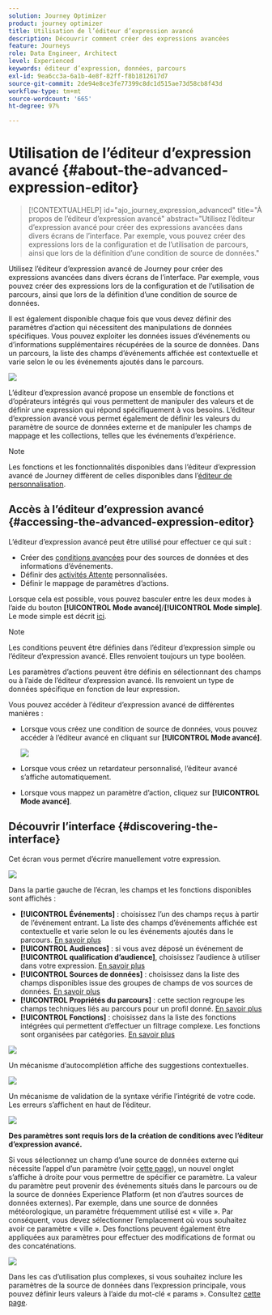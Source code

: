 ```yaml
---
solution: Journey Optimizer
product: journey optimizer
title: Utilisation de l’éditeur d’expression avancé
description: Découvrir comment créer des expressions avancées
feature: Journeys
role: Data Engineer, Architect
level: Experienced
keywords: éditeur d’expression, données, parcours
exl-id: 9ea6cc3a-6a1b-4e8f-82ff-f8b1812617d7
source-git-commit: 2de94e8ce3fe77399c8dc1d515ae73d58cb8f43d
workflow-type: tm+mt
source-wordcount: '665'
ht-degree: 97%

---
```


# Utilisation de l’éditeur d’expression avancé {#about-the-advanced-expression-editor}

>[!CONTEXTUALHELP]
>id="ajo_journey_expression_advanced"
>title="À propos de l’éditeur d’expression avancé"
>abstract="Utilisez l’éditeur d’expression avancé pour créer des expressions avancées dans divers écrans de l’interface. Par exemple, vous pouvez créer des expressions lors de la configuration et de l’utilisation de parcours, ainsi que lors de la définition d’une condition de source de données."

Utilisez l’éditeur d’expression avancé de Journey pour créer des expressions avancées dans divers écrans de l’interface. Par exemple, vous pouvez créer des expressions lors de la configuration et de l’utilisation de parcours, ainsi que lors de la définition d’une condition de source de données.

Il est également disponible chaque fois que vous devez définir des paramètres d’action qui nécessitent des manipulations de données spécifiques. Vous pouvez exploiter les données issues d’événements ou d’informations supplémentaires récupérées de la source de données.
Dans un parcours, la liste des champs d’événements affichée est contextuelle et varie selon le ou les événements ajoutés dans le parcours.

![](../assets/journey65.png)


L’éditeur d’expression avancé propose un ensemble de fonctions et d’opérateurs intégrés qui vous permettent de manipuler des valeurs et de définir une expression qui répond spécifiquement à vos besoins. L’éditeur d’expression avancé vous permet également de définir les valeurs du paramètre de source de données externe et de manipuler les champs de mappage et les collections, telles que les événements d’expérience.

>[!NOTE]
>
>Les fonctions et les fonctionnalités disponibles dans l’éditeur d’expression avancé de Journey diffèrent de celles disponibles dans l’[éditeur de personnalisation](../../personalization/functions/functions.md).

## Accès à l’éditeur d’expression avancé {#accessing-the-advanced-expression-editor}

L’éditeur d’expression avancé peut être utilisé pour effectuer ce qui suit :

* Créer des [conditions avancées](../condition-activity.md#about_condition) pour des sources de données et des informations d’événements.
* Définir des [activités Attente](../wait-activity.md#custom) personnalisées.
* Définir le mappage de paramètres d’actions.

Lorsque cela est possible, vous pouvez basculer entre les deux modes à l’aide du bouton **[!UICONTROL Mode avancé]**/**[!UICONTROL Mode simple]**. Le mode simple est décrit [ici](../condition-activity.md#about_condition).

>[!NOTE]
>
>Les conditions peuvent être définies dans l’éditeur d’expression simple ou l’éditeur d’expression avancé. Elles renvoient toujours un type booléen.
>
>Les paramètres d’actions peuvent être définis en sélectionnant des champs ou à l’aide de l’éditeur d’expression avancé. Ils renvoient un type de données spécifique en fonction de leur expression.

Vous pouvez accéder à l’éditeur d’expression avancé de différentes manières :

* Lorsque vous créez une condition de source de données, vous pouvez accéder à l’éditeur avancé en cliquant sur **[!UICONTROL Mode avancé]**.

  ![](../assets/journeyuc2_33.png)

* Lorsque vous créez un retardateur personnalisé, l’éditeur avancé s’affiche automatiquement.
* Lorsque vous mappez un paramètre d’action, cliquez sur **[!UICONTROL Mode avancé]**.

## Découvrir l’interface {#discovering-the-interface}

Cet écran vous permet d’écrire manuellement votre expression.

![](../assets/journey70.png)

Dans la partie gauche de l’écran, les champs et les fonctions disponibles sont affichés :

* **[!UICONTROL Événements]** : choisissez l’un des champs reçus à partir de l’événement entrant. La liste des champs d’événements affichée est contextuelle et varie selon le ou les événements ajoutés dans le parcours. [En savoir plus](../../event/about-events.md)
* **[!UICONTROL Audiences]** : si vous avez déposé un événement de **[!UICONTROL qualification d’audience]**, choisissez l’audience à utiliser dans votre expression. [En savoir plus](../condition-activity.md#using-a-segment)
* **[!UICONTROL Sources de données]** : choisissez dans la liste des champs disponibles issue des groupes de champs de vos sources de données. [En savoir plus](../../datasource/about-data-sources.md)
* **[!UICONTROL Propriétés du parcours]** : cette section regroupe les champs techniques liés au parcours pour un profil donné. [En savoir plus](journey-properties.md)
* **[!UICONTROL Fonctions]** : choisissez dans la liste des fonctions intégrées qui permettent d’effectuer un filtrage complexe. Les fonctions sont organisées par catégories. [En savoir plus](functions.md)

![](../assets/journey65.png)

Un mécanisme d’autocomplétion affiche des suggestions contextuelles.

![](../assets/journey68.png)

Un mécanisme de validation de la syntaxe vérifie l’intégrité de votre code. Les erreurs s’affichent en haut de l’éditeur.

![](../assets/journey69.png)

**Des paramètres sont requis lors de la création de conditions avec l’éditeur d’expression avancé.**

Si vous sélectionnez un champ d’une source de données externe qui nécessite l’appel d’un paramètre (voir [cette page](../../datasource/external-data-sources.md)), un nouvel onglet s’affiche à droite pour vous permettre de spécifier ce paramètre. La valeur du paramètre peut provenir des événements situés dans le parcours ou de la source de données Experience Platform (et non d’autres sources de données externes). Par exemple, dans une source de données météorologique, un paramètre fréquemment utilisé est « ville ». Par conséquent, vous devez sélectionner l’emplacement où vous souhaitez avoir ce paramètre « ville ». Des fonctions peuvent également être appliquées aux paramètres pour effectuer des modifications de format ou des concaténations.

![](../assets/journeyuc2_19.png)

Dans les cas d’utilisation plus complexes, si vous souhaitez inclure les paramètres de la source de données dans l’expression principale, vous pouvez définir leurs valeurs à l’aide du mot-clé « params ». Consultez [cette page](../expression/field-references.md).
